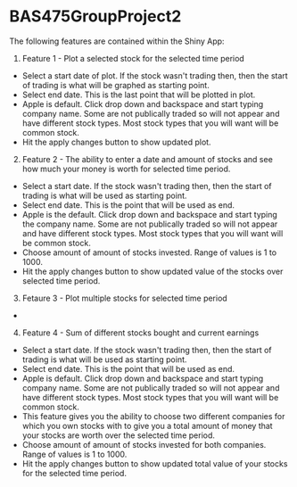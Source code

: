 # BAS475GroupProject2
The following features are contained within the Shiny App:
1. Feature 1 - Plot a selected stock for the selected time period
 * Select a start date of plot.  If the stock wasn't trading then, then the start of trading is what will be graphed as starting point.
 * Select end date.  This is the last point that will be plotted in plot.
 * Apple is default. Click drop down and backspace and start typing company name.  Some are not publically traded so will not appear and have different stock types.  Most stock types that you will want will be common stock.
 * Hit the apply changes button to show updated plot.
2. Feature 2 - The ability to enter a date and amount of stocks and see how much your money is worth for selected time period.
 * Select a start date.  If the stock wasn't trading then, then the start of trading is what will be used as starting point.
 * Select end date.  This is the point that will be used as end.
 * Apple is the default. Click drop down and backspace and start typing the company name.  Some are not publically traded so will not appear and have different stock types.  Most stock types that you will want will be common stock.
 * Choose amount of amount of stocks invested.  Range of values is 1 to 1000.
 * Hit the apply changes button to show updated value of the stocks over selected time period.
3. Fetaure 3 - Plot multiple stocks for selected time period
 *
4. Feature 4 - Sum of different stocks bought and current earnings
 * Select a start date.  If the stock wasn't trading then, then the start of trading is what will be used as starting point.
 * Select end date.  This is the point that will be used as end.
 * Apple is default. Click drop down and backspace and start typing company name.  Some are not publically traded so will not appear and have different stock types.  Most stock types that you will want will be common stock.  
 * This feature gives you the ability to choose two different companies for which you own stocks with to give you a total amount of money that your stocks are worth over the selected time period.
 * Choose amount of amount of stocks invested for both companies.  Range of values is 1 to 1000.  
 * Hit the apply changes button to show updated total value of your stocks for the selected time period.
